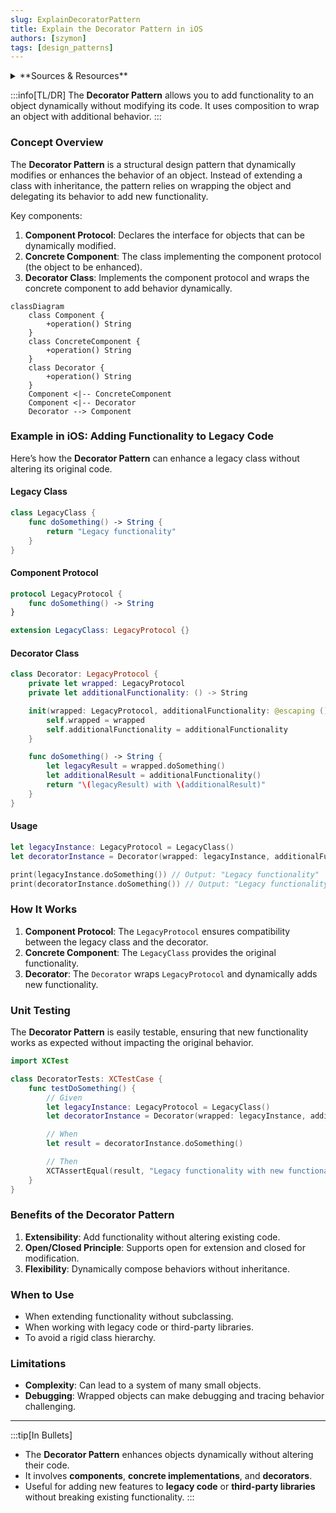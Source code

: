 ```yaml
---
slug: ExplainDecoratorPattern
title: Explain the Decorator Pattern in iOS
authors: [szymon]
tags: [design_patterns]
---
```


<details>
  <summary>**Sources & Resources**</summary>

  **Main Source**: [Adding Functionality to Legacy Code Without Modifying It | Islam Moussa](https://medium.com/@islammoussa.eg/adding-functionality-to-legacy-code-without-modifying-it-decorator-pattern-swift-ios-67bef115d501)

  **Further Reading**:
  - [Decorator | Refactoring Guru](https://refactoring.guru/design-patterns/decorator)
  - [Design Patterns in Swift by Tutorials | Ray Wenderlich](https://raywenderlich.com)
</details>

:::info[TL/DR]
The **Decorator Pattern** allows you to add functionality to an object dynamically without modifying its code. It uses composition to wrap an object with additional behavior.
:::

### Concept Overview

The **Decorator Pattern** is a structural design pattern that dynamically modifies or enhances the behavior of an object. Instead of extending a class with inheritance, the pattern relies on wrapping the object and delegating its behavior to add new functionality.

Key components:
1. **Component Protocol**: Declares the interface for objects that can be dynamically modified.
2. **Concrete Component**: The class implementing the component protocol (the object to be enhanced).
3. **Decorator Class**: Implements the component protocol and wraps the concrete component to add behavior dynamically.

```mermaid
classDiagram
    class Component {
        +operation() String
    }
    class ConcreteComponent {
        +operation() String
    }
    class Decorator {
        +operation() String
    }
    Component <|-- ConcreteComponent
    Component <|-- Decorator
    Decorator --> Component
```

### Example in iOS: Adding Functionality to Legacy Code

Here’s how the **Decorator Pattern** can enhance a legacy class without altering its original code.

#### Legacy Class
```swift
class LegacyClass {
    func doSomething() -> String {
        return "Legacy functionality"
    }
}
```

#### Component Protocol
```swift
protocol LegacyProtocol {
    func doSomething() -> String
}

extension LegacyClass: LegacyProtocol {}
```

#### Decorator Class
```swift
class Decorator: LegacyProtocol {
    private let wrapped: LegacyProtocol
    private let additionalFunctionality: () -> String

    init(wrapped: LegacyProtocol, additionalFunctionality: @escaping () -> String) {
        self.wrapped = wrapped
        self.additionalFunctionality = additionalFunctionality
    }

    func doSomething() -> String {
        let legacyResult = wrapped.doSomething()
        let additionalResult = additionalFunctionality()
        return "\(legacyResult) with \(additionalResult)"
    }
}
```

#### Usage
```swift
let legacyInstance: LegacyProtocol = LegacyClass()
let decoratorInstance = Decorator(wrapped: legacyInstance, additionalFunctionality: { "new functionality" })

print(legacyInstance.doSomething()) // Output: "Legacy functionality"
print(decoratorInstance.doSomething()) // Output: "Legacy functionality with new functionality"
```

### How It Works
1. **Component Protocol**: The `LegacyProtocol` ensures compatibility between the legacy class and the decorator.
2. **Concrete Component**: The `LegacyClass` provides the original functionality.
3. **Decorator**: The `Decorator` wraps `LegacyProtocol` and dynamically adds new functionality.

### Unit Testing
The **Decorator Pattern** is easily testable, ensuring that new functionality works as expected without impacting the original behavior.

```swift
import XCTest

class DecoratorTests: XCTestCase {
    func testDoSomething() {
        // Given
        let legacyInstance: LegacyProtocol = LegacyClass()
        let decoratorInstance = Decorator(wrapped: legacyInstance, additionalFunctionality: { "new functionality" })

        // When
        let result = decoratorInstance.doSomething()

        // Then
        XCTAssertEqual(result, "Legacy functionality with new functionality")
    }
}
```

### Benefits of the Decorator Pattern
1. **Extensibility**: Add functionality without altering existing code.
2. **Open/Closed Principle**: Supports open for extension and closed for modification.
3. **Flexibility**: Dynamically compose behaviors without inheritance.

### When to Use
- When extending functionality without subclassing.
- When working with legacy code or third-party libraries.
- To avoid a rigid class hierarchy.

### Limitations
- **Complexity**: Can lead to a system of many small objects.
- **Debugging**: Wrapped objects can make debugging and tracing behavior challenging.

---

:::tip[In Bullets]
- The **Decorator Pattern** enhances objects dynamically without altering their code.
- It involves **components**, **concrete implementations**, and **decorators**.
- Useful for adding new features to **legacy code** or **third-party libraries** without breaking existing functionality.
:::